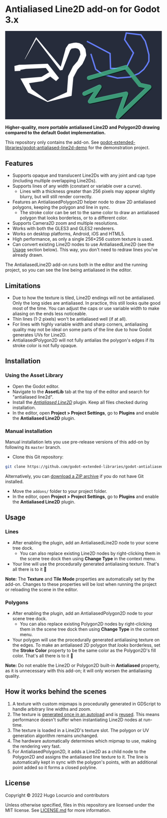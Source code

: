 # Antialiased Line2D add-on for Godot 3.x

![Screenshot](https://raw.githubusercontent.com/Calinou/media/master/godot-antialiased-line2d-demo/screenshot.png)

**Higher-quality, more portable antialiased Line2D and Polygon2D drawing compared
to the default Godot implementation.**

This repository only contains the add-on. See
[godot-extended-libraries/godot-antialiased-line2d-demo](https://github.com/godot-extended-libraries/godot-antialiased-line2d-demo)
for the demonstration project.

## Features

- Supports opaque and translucent Line2Ds with any joint and cap type
  (including multiple overlapping Line2Ds).
- Supports lines of any width (constant or variable over a curve).
  - Lines with a thickness greater than 256 pixels may appear slightly blurry,
    but will still render correctly.
- Features an AntialiasedPolygon2D helper node to draw 2D antialiased polygons,
  keeping the polygon and line in sync.
  - The stroke color can be set to the same color to draw an antialiased polygon
    that looks borderless, or to a different color.
- Supports Camera2D zoom and multiple resolutions.
- Works with both the GLES3 and GLES2 renderers.
- Works on desktop platforms, Android, iOS and HTML5.
- High performance, as only a single 256×256 custom texture is used.
- Can convert existing Line2D nodes to use AntialiasedLine2D
  (see the [Usage](#usage) section below).
  This way, you don't need to redraw lines you've already drawn.

The AntialiasedLine2D add-on runs both in the editor and the running project,
so you can see the line being antialiased in the editor.

## Limitations

- Due to how the texture is tiled, Line2D endings will not be antialiased.
  Only the long sides are antialiased. In practice, this still looks quite good
  most of the time. You can adjust the caps or use variable width to make
  aliasing on the ends less noticeable.
- Thin lines (1-2 pixels) won't be antialiased well (if at all).
- For lines with highly variable width and sharp corners, antialiasing quality
  may not be ideal on some parts of the line due to how Godot generates UVs
  for Line2D.
- AntialiasedPolygon2D will not fully antialias the polygon's edges if its stroke
  color is not fully opaque.

## Installation

### Using the Asset Library

- Open the Godot editor.
- Navigate to the **AssetLib** tab at the top of the editor and search for
  "antialiased line2d".
- Install the
  [*Antialiased Line2D*](https://godotengine.org/asset-library/asset/729)
  plugin. Keep all files checked during installation.
- In the editor, open **Project > Project Settings**, go to **Plugins**
  and enable the **Antialiased Line2D** plugin.

### Manual installation

Manual installation lets you use pre-release versions of this add-on by
following its `master` branch.

- Clone this Git repository:

```bash
git clone https://github.com/godot-extended-libraries/godot-antialiased-line2d.git
```

Alternatively, you can
[download a ZIP archive](https://github.com/godot-extended-libraries/godot-antialiased-line2d/archive/master.zip)
if you do not have Git installed.

- Move the `addons/` folder to your project folder.
- In the editor, open **Project > Project Settings**, go to **Plugins**
  and enable the **Antialiased Line2D** plugin.

## Usage

### Lines

- After enabling the plugin, add an AntialiasedLine2D node to your scene tree dock.
  - You can also replace existing Line2D nodes by right-clicking them in the scene
    tree dock then using **Change Type** in the context menu.
- Your line will use the procedurally generated antialiasing texture.
  That's all there is to it :slightly_smiling_face:

**Note:** The **Texture** and **Tile Mode** properties are automatically set by
the add-on. Changes to these properties will be lost when running the project
or reloading the scene in the editor.

### Polygons

- After enabling the plugin, add an AntialiasedPolygon2D node to your scene tree dock.
  - You can also replace existing Polygon2D nodes by right-clicking them in the scene
    tree dock then using **Change Type** in the context menu.
- Your polygon will use the procedurally generated antialiasing texture on the edges.
  To make an antialiased 2D polygon that *looks* borderless, set the **Stroke Color**
  property to be the same color as the Polygon2D's fill color.
  That's all there is to it :slightly_smiling_face:

**Note:** Do not enable the Line2D or Polygon2D built-in **Antialiased** property,
as it is unnecessary with this add-on; it will only worsen the antialiasing quality.

## How it works behind the scenes

1. A texture with custom mipmaps is procedurally generated in GDScript to handle
   arbitrary line widths and zoom.
2. The texture is [generated once in an autoload](addons/antialiased_line2D/texture.gd)
   and is [reused](addons/antialiased_line2d/antialiased_line2d.gd). This means
   performance doesn't suffer when instantiating Line2D nodes at run-time.
3. The texture is loaded in a Line2D's texture slot. The polygon or UV generation
   algorithm remains unchanged.
4. The hardware automatically determines which mipmap to use, making the rendering very fast.
5. For AntialiasedPolygon2D, it adds a Line2D as a child node to the Polygon2D
   and assigns the antialiased line texture to it. The line is automatically kept in
   sync with the polygon's points, with an additional point added so it forms a
   closed polyline.

## License

Copyright © 2022 Hugo Locurcio and contributors

Unless otherwise specified, files in this repository are licensed under the
MIT license. See [LICENSE.md](LICENSE.md) for more information.
